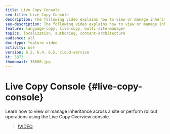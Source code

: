 ```yaml
---
title: Live Copy Console
seo-title: Live Copy Console
description: The following video explains how to view or manage inheritance across a site or perform rollout operations using the Live Copy Overview console.
seo-description: The following video explains how to view or manage inheritance across a site or perform rollout operations using the Live Copy Overview console.
feature: language-copy, live-copy, multi-site-manager
topics: localization, authoring, content-architecture
audience: all
doc-type: feature video
activity: use
version: 6.3, 6.4, 6.5, cloud-service
kt: 5373
thumbnail: 36680.jpg
---
```


# Live Copy Console {#live-copy-console}

Learn how to view or manage inheritance across a site or perform rollout operations using the Live Copy Overview console.

>[!VIDEO](https://video.tv.adobe.com/v/36680?quality=12&learn=on)
